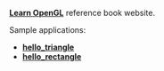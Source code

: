 [**Learn OpenGL**](https://learnopengl.com/) reference book website.

Sample applications:

- [**hello_triangle**](src/getting_started/hello_triangle/)
- [**hello_rectangle**](src/getting_started/hello_rectangle/)

